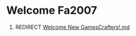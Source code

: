 Welcome Fa2007
==============

1.  REDIRECT [Welcome New GamesCrafters!.md](Welcome_New_GamesCrafters!.md "wikilink")

